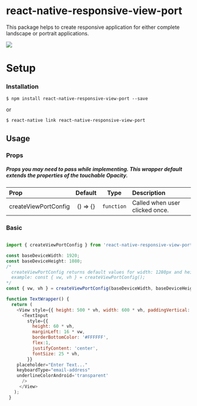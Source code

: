 # react-native-responsive-view-port

This package helps to create responsive application for either complete landscape or portrait applications.

![](button-wrapper.gif)

# Setup
### Installation

`$ npm install react-native-responsive-view-port --save`

or

`$ react-native link react-native-responsive-view-port`

## Usage

### Props   
##### Props you may need to pass while implementing. This wrapper default extends the properties of the touchable Opacity.

| Prop           |     Default     |   Type   | Description                                                                                                 |
| :------------- | :-------------: | :------: | :---------------------------------------------------------------------------------------------------------- |
| createViewPortConfig     |  () => {}  |  `function`  | Called when user clicked once.|

### Basic
```javascript

import { createViewPortConfig } from 'react-native-responsive-view-port';

const baseDeviceWidth: 1920;
const baseDeviceHeight: 1080;
/*
  createViewPortConfig returns default values for width: 1280px and height 800px
  example: const { vw, vh } = createViewPortConfig();
*/
const { vw, vh } = createViewPortConfig(baseDeviceWidth, baseDeviceHeight); 

function TextWrapper() {
  return (
    <View style={{ height: 500 * vh, width: 600 * vh, paddingVertical: 10 * vh, paddingHorizontal: 15 * vh }}>
      <TextInput
        style={{
          height: 60 * vh,
          marginLeft: 16 * vw,
          borderBottomColor: '#FFFFFF',
          flex:1,
          justifyContent: 'center',
          fontSize: 25 * vh,
        }}
	placeholder="Enter Text..."
	keyboardType="email-address"
	underlineColorAndroid='transparent'
      />
     </View>
   );
 }
```
